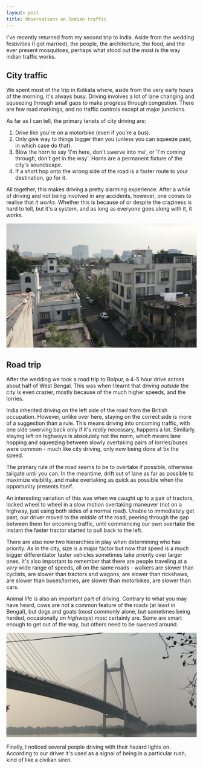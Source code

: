 ```yaml
---
layout: post
title: Observations on Indian traffic
---
```


I've recently returned from my second trip to India. Aside from the wedding festivities (I got married), the people, the architecture, the food, and the ever present mosquitoes, perhaps what stood out the most is the way indian traffic works.

## City traffic

We spent most of the trip in Kolkata where, aside from the very early hours of the morning, it's always busy. Driving involves a lot of lane changing and squeezing through small gaps to make progress through congestion. There are few road markings, and no traffic controls except at major junctions.

As far as I can tell, the primary tenets of city driving are:

1. Drive like you're on a motorbike (even if you're a bus).
2. Only give way to things bigger than you (unless you can squeeze past, in which case do that).
3. Blow the horn to say 'I'm here, don't swerve into me', or 'I'm coming through, don't get in the way'. Horns are a permanent fixture of the city's soundscape.
4. If a short hop onto the wrong side of the road is a faster route to your destination, go for it.

All together, this makes driving a pretty alarming experience. After a while of driving and not being involved in any accidents, however, one comes to realise that _it works_. Whether this is because of or despite the craziness is hard to tell, but it's a system, and as long as everyone goes along with it, it works.

![Looking out from a kolkata rooftop](/static/kolkata_rooftop.jpg)

## Road trip

After the wedding we took a road trip to Bolpur, a 4-5 hour drive across about half of West Bengal. This was when I learnt that driving _outside_ the city is even crazier, mostly because of the much higher speeds, and the lorries.

India inherited driving on the left side of the road from the British occupation. However, unlike over here, staying on the correct side is more of a suggestion than a rule. This means driving into oncoming traffic, with one side swerving back only if it's _really_ necessary, happens a lot. Similarly, staying left on highways is absolutely not the norm, which means lane hopping and squeezing between slowly overtaking pairs of lorries/buses were common - much like city driving, only now being done at 5x the speed.

The primary rule of the road seems to be to overtake if possible, otherwise tailgate until you can. In the meantime, drift out of lane as far as possible to maximize visibility, and make overtaking as quick as possible when the opportunity presents itself.

An interesting variation of this was when we caught up to a pair of tractors, locked wheel to wheel in a slow motion overtaking maneuver (not on a highway, just using both sides of a normal road). Unable to immediately get past, our driver moved to the _middle_ of the road, peering through the gap between them for oncoming traffic, until commencing our own overtake the instant the faster tractor started to pull back to the left.

There are also now two hierarchies in play when determining who has priority. As in the city, size is a major factor but now that speed is a much bigger differentiator faster vehicles sometimes take priority over larger ones. It's also important to remember that there are people traveling at a _very_ wide range of speeds, all on the same roads - walkers are slower than cyclists, are slower than tractors and wagons, are slower than rickshaws, are slower than buses/lorries, are slower than motorbikes, are slower than cars.

Animal life is also an important part of driving. Contrary to what you may have heard, cows are _not_ a common feature of the roads (at least in Bengal), but dogs and goats (most commonly alone, but sometimes being herded, occasionally _on highways_) most certainly are. Some are smart enough to get out of the way, but others need to be swerved around.

![A bridge over the Ganges](/static/ganga_bridge.jpg)

Finally, I noticed several people driving with their hazard lights on. According to our driver it's used as a signal of being in a particular rush, kind of like a civilian siren.
